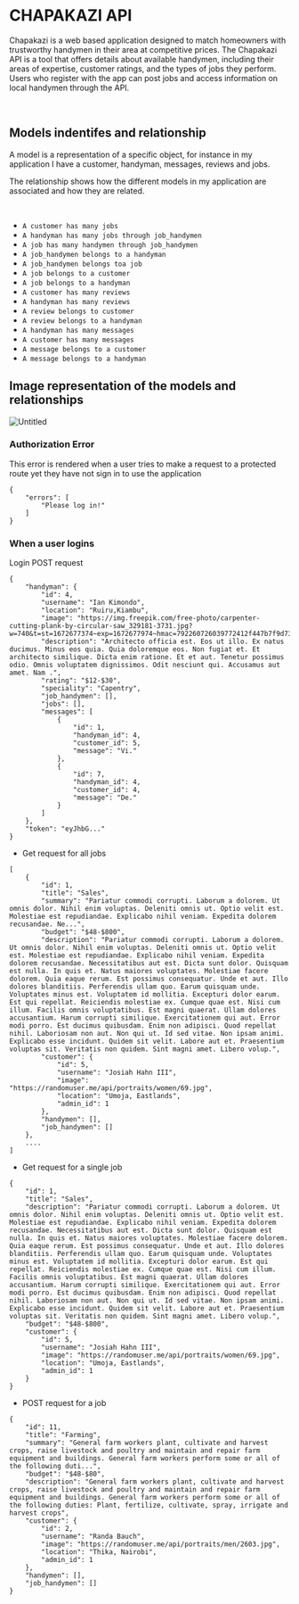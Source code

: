 # CHAPAKAZI API

Chapakazi is a web based application designed to match homeowners with trustworthy handymen in their area at competitive prices. The Chapakazi API is a tool that offers details about available handymen, including their areas of expertise, customer ratings, and the types of jobs they perform. Users who register with the app can post jobs and access information on local handymen through the API.

</br> 

## Models indentifes and relationship 

A model is a representation of a specific object, for instance in my application I have a customer, handyman, messages, reviews and jobs. 

The relationship shows how the different models in my application are associated and how they are related.

</br>

* ```A customer has many jobs ```
* ``` A handyman has many jobs through job_handymen ```
* ``` A job has many handymen through job_handymen ```
* ``` A job_handymen belongs to a handyman ```
* ``` A job_handymen belongs toa job ```
* ``` A job belongs to a customer ```
* ``` A job belongs to a handyman ```
* ``` A customer has many reviews ```
* ``` A handyman has many reviews ```
* ``` A review belongs to customer ```
* ``` A review belongs to a handyman ```
* ``` A handyman has many messages ```
* ``` A customer has many messages ```
* ``` A message belongs to a customer ```
* ``` A message belongs to a handyman ```
## Image representation of the models and relationships
![Untitled](https://user-images.githubusercontent.com/108492757/224022525-11764b10-488b-42e6-9e45-8b49f8658753.png)


### Authorization Error
This error is rendered when a user tries to make a request to a protected route  yet they have not sign in to use the application
```
{
    "errors": [
        "Please log in!"
    ]
}
```

### When a user logins 

Login POST request 
```
{
    "handyman": {
        "id": 4,
        "username": "Ian Kimondo",
        "location": "Ruiru,Kiambu",
        "image": "https://img.freepik.com/free-photo/carpenter-cutting-plank-by-circular-saw_329181-3731.jpg?w=740&t=st=1672677374~exp=1672677974~hmac=792260726039772412f447b7f9d73b6f04d0160fa9ae7f3fdbdb260b03dcc60621d6e2",
        "description": "Architecto officia est. Eos ut illo. Ex natus ducimus. Minus eos quia. Quia doloremque eos. Non fugiat et. Et architecto similique. Dicta enim ratione. Et et aut. Tenetur possimus odio. Omnis voluptatem dignissimos. Odit nesciunt qui. Accusamus aut amet. Nam .",
        "rating": "$12-$30",
        "speciality": "Capentry",
        "job_handymen": [],
        "jobs": [],
        "messages": [
            {
                "id": 1,
                "handyman_id": 4,
                "customer_id": 5,
                "message": "Vi."
            },
            {
                "id": 7,
                "handyman_id": 4,
                "customer_id": 4,
                "message": "De."
            }
        ]
    },
    "token": "eyJhbG..."
}
```

* Get request for all jobs 
```
[
    {
        "id": 1,
        "title": "Sales",
        "summary": "Pariatur commodi corrupti. Laborum a dolorem. Ut omnis dolor. Nihil enim voluptas. Deleniti omnis ut. Optio velit est. Molestiae est repudiandae. Explicabo nihil veniam. Expedita dolorem recusandae. Ne...",
        "budget": "$48-$800",
        "description": "Pariatur commodi corrupti. Laborum a dolorem. Ut omnis dolor. Nihil enim voluptas. Deleniti omnis ut. Optio velit est. Molestiae est repudiandae. Explicabo nihil veniam. Expedita dolorem recusandae. Necessitatibus aut est. Dicta sunt dolor. Quisquam est nulla. In quis et. Natus maiores voluptates. Molestiae facere dolorem. Quia eaque rerum. Est possimus consequatur. Unde et aut. Illo dolores blanditiis. Perferendis ullam quo. Earum quisquam unde. Voluptates minus est. Voluptatem id mollitia. Excepturi dolor earum. Est qui repellat. Reiciendis molestiae ex. Cumque quae est. Nisi cum illum. Facilis omnis voluptatibus. Est magni quaerat. Ullam dolores accusantium. Harum corrupti similique. Exercitationem qui aut. Error modi porro. Est ducimus quibusdam. Enim non adipisci. Quod repellat nihil. Laboriosam non aut. Non qui ut. Id sed vitae. Non ipsam animi. Explicabo esse incidunt. Quidem sit velit. Labore aut et. Praesentium voluptas sit. Veritatis non quidem. Sint magni amet. Libero volup.",
        "customer": {
            "id": 5,
            "username": "Josiah Hahn III",
            "image": "https://randomuser.me/api/portraits/women/69.jpg",
            "location": "Umoja, Eastlands",
            "admin_id": 1
        },
        "handymen": [],
        "job_handymen": []
    },
    ....  
]
```

* Get  request for a single job
```
{
    "id": 1,
    "title": "Sales",
    "description": "Pariatur commodi corrupti. Laborum a dolorem. Ut omnis dolor. Nihil enim voluptas. Deleniti omnis ut. Optio velit est. Molestiae est repudiandae. Explicabo nihil veniam. Expedita dolorem recusandae. Necessitatibus aut est. Dicta sunt dolor. Quisquam est nulla. In quis et. Natus maiores voluptates. Molestiae facere dolorem. Quia eaque rerum. Est possimus consequatur. Unde et aut. Illo dolores blanditiis. Perferendis ullam quo. Earum quisquam unde. Voluptates minus est. Voluptatem id mollitia. Excepturi dolor earum. Est qui repellat. Reiciendis molestiae ex. Cumque quae est. Nisi cum illum. Facilis omnis voluptatibus. Est magni quaerat. Ullam dolores accusantium. Harum corrupti similique. Exercitationem qui aut. Error modi porro. Est ducimus quibusdam. Enim non adipisci. Quod repellat nihil. Laboriosam non aut. Non qui ut. Id sed vitae. Non ipsam animi. Explicabo esse incidunt. Quidem sit velit. Labore aut et. Praesentium voluptas sit. Veritatis non quidem. Sint magni amet. Libero volup.",
    "budget": "$48-$800",
    "customer": {
        "id": 5,
        "username": "Josiah Hahn III",
        "image": "https://randomuser.me/api/portraits/women/69.jpg",
        "location": "Umoja, Eastlands",
        "admin_id": 1
    }
}
```

* POST request for a job
```
{
    "id": 11,
    "title": "Farming",
    "summary": "General farm workers plant, cultivate and harvest crops, raise livestock and poultry and maintain and repair farm equipment and buildings. General farm workers perform some or all of the following duti...",
    "budget": "$48-$80",
    "description": "General farm workers plant, cultivate and harvest crops, raise livestock and poultry and maintain and repair farm equipment and buildings. General farm workers perform some or all of the following duties: Plant, fertilize, cultivate, spray, irrigate and harvest crops",
    "customer": {
        "id": 2,
        "username": "Randa Bauch",
        "image": "https://randomuser.me/api/portraits/men/2603.jpg",
        "location": "Thika, Nairobi",
        "admin_id": 1
    },
    "handymen": [],
    "job_handymen": []
}
```
